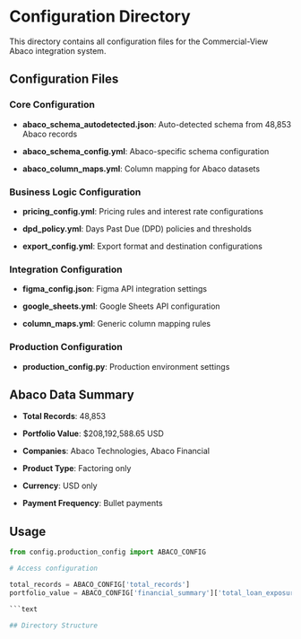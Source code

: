 # Configuration Directory

This directory contains all configuration files for the Commercial-View Abaco integration system.

## Configuration Files

### Core Configuration

- **abaco_schema_autodetected.json**: Auto-detected schema from 48,853 Abaco records

- **abaco_schema_config.yml**: Abaco-specific schema configuration

- **abaco_column_maps.yml**: Column mapping for Abaco datasets

### Business Logic Configuration

- **pricing_config.yml**: Pricing rules and interest rate configurations

- **dpd_policy.yml**: Days Past Due (DPD) policies and thresholds

- **export_config.yml**: Export format and destination configurations

### Integration Configuration

- **figma_config.json**: Figma API integration settings

- **google_sheets.yml**: Google Sheets API configuration

- **column_maps.yml**: Generic column mapping rules

### Production Configuration

- **production_config.py**: Production environment settings

## Abaco Data Summary

- **Total Records**: 48,853

- **Portfolio Value**: $208,192,588.65 USD

- **Companies**: Abaco Technologies, Abaco Financial

- **Product Type**: Factoring only

- **Currency**: USD only

- **Payment Frequency**: Bullet payments

## Usage

```python
from config.production_config import ABACO_CONFIG

# Access configuration

total_records = ABACO_CONFIG['total_records']
portfolio_value = ABACO_CONFIG['financial_summary']['total_loan_exposure_usd']

```text

## Directory Structure
